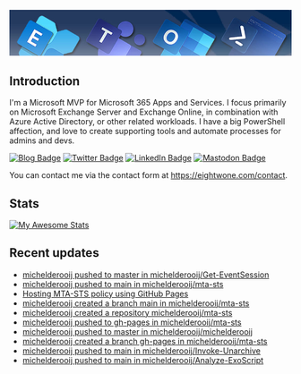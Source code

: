 ![Banner](assets/Metro_v6_Banner_GitHub.jpg)

## Introduction
I'm a Microsoft MVP for Microsoft 365 Apps and Services. I focus primarily on Microsoft Exchange Server and Exchange Online, 
in combination with Azure Active Directory, or other related workloads. I have a big PowerShell affection, and love to create 
supporting tools and automate processes for admins and devs.

<a href="https://eightwone.com"><img src="https://img.shields.io/badge/-Blog-blue?style=for-the-badge&logo=wordpress&logoColor=white" alt="Blog Badge"/></a>
<a href="https://twitter.com/mderooij"><img src="https://img.shields.io/badge/Twitter-blue?style=for-the-badge&logo=twitter&logoColor=white" alt="Twitter Badge"/></a>
<a href="https://nl.linkedin.com/in/michelderooij"><img src="https://img.shields.io/badge/LinkedIn-blue?style=for-the-badge&logo=linkedin&logoColor=white" alt="LinkedIn Badge"/></a>
<a rel="me" href="https://mastodon.cloud/@mderooij"><img src="https://img.shields.io/badge/-Mastodon-blueviolet?style=for-the-badge&logo=mastodon&logoColor=white" alt="Mastodon Badge"/></a>

You can contact me via the contact form at https://eightwone.com/contact.

## Stats
[![My Awesome Stats](https://awesome-github-stats.azurewebsites.net/user-stats/michelderooij?cardType=level&theme=github-dark&preferLogin=false)](https://git.io/awesome-stats-card)

## Recent updates
<!-- LATESTACTIVITY:START -->
- [michelderooij pushed to master in michelderooij/Get-EventSession](https://github.com/michelderooij/Get-EventSession/compare/8134d60015...91e4e078f2)
- [michelderooij pushed to main in michelderooij/mta-sts](https://github.com/michelderooij/mta-sts/compare/0ba42938f5...e7770bb2fc)
- [Hosting MTA-STS policy using GitHub Pages](https://eightwone.com/2023/10/05/hosting-mta-sts-policy-using-github-pages/)
- [michelderooij created a branch main in michelderooij/mta-sts](https://github.com/michelderooij/mta-sts/compare/main)
- [michelderooij created a repository michelderooij/mta-sts](https://github.com/michelderooij/mta-sts//)
- [michelderooij pushed to gh-pages in michelderooij/mta-sts](https://github.com/michelderooij/mta-sts/compare/b20b5b940a...e890b49cc7)
- [michelderooij pushed to master in michelderooij/michelderooij](https://github.com/michelderooij/michelderooij/compare/e78de0e173...6580f0e6dd)
- [michelderooij created a branch gh-pages in michelderooij/mta-sts](https://github.com/michelderooij/mta-sts/compare/gh-pages)
- [michelderooij pushed to main in michelderooij/Invoke-Unarchive](https://github.com/michelderooij/Invoke-Unarchive/compare/e88cc56fd8...3186afb4bc)
- [michelderooij pushed to main in michelderooij/Analyze-ExoScript](https://github.com/michelderooij/Analyze-ExoScript/compare/cdb19280f1...9efa0f7258)
<!-- LATESTACTIVITY:END -->
